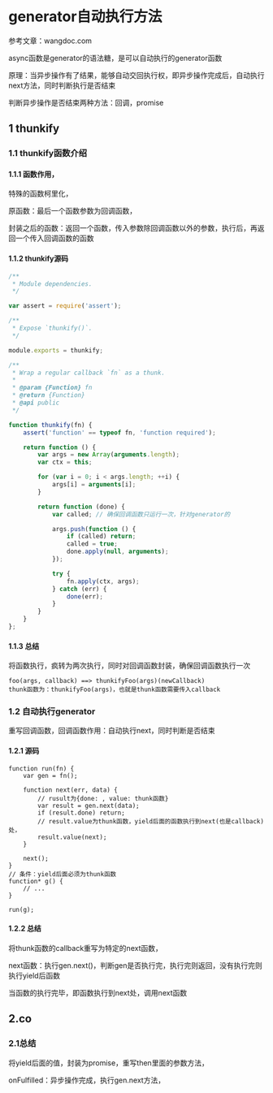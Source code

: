 # generator自动执行方法

参考文章：wangdoc.com

async函数是generator的语法糖，是可以自动执行的generator函数

原理：当异步操作有了结果，能够自动交回执行权，即异步操作完成后，自动执行next方法，同时判断执行是否结束

判断异步操作是否结束两种方法：回调，promise

## 1 thunkify

### 1.1 thunkify函数介绍

#### 1.1.1 函数作用，

特殊的函数柯里化，

原函数：最后一个函数参数为回调函数，

封装之后的函数：返回一个函数，传入参数除回调函数以外的参数，执行后，再返回一个传入回调函数的函数

#### 1.1.2 thunkify源码

```js
/**
 * Module dependencies.
 */

var assert = require('assert');

/**
 * Expose `thunkify()`.
 */

module.exports = thunkify;

/**
 * Wrap a regular callback `fn` as a thunk.
 *
 * @param {Function} fn
 * @return {Function}
 * @api public
 */

function thunkify(fn) {
    assert('function' == typeof fn, 'function required');

    return function () {
        var args = new Array(arguments.length);
        var ctx = this;

        for (var i = 0; i < args.length; ++i) {
            args[i] = arguments[i];
        }

        return function (done) {
            var called;	// 确保回调函数只运行一次，针对generator的

            args.push(function () {
                if (called) return;
                called = true;
                done.apply(null, arguments);
            });

            try {
                fn.apply(ctx, args);
            } catch (err) {
                done(err);
            }
        }
    }
};
```

#### 1.1.3 总结

将函数执行，疯转为两次执行，同时对回调函数封装，确保回调函数执行一次

```
foo(args, callback) ==> thunkifyFoo(args)(newCallback)
thunk函数为：thunkifyFoo(args)，也就是thunk函数需要传入callback
```

### 1.2 自动执行generator

重写回调函数，回调函数作用：自动执行next，同时判断是否结束

#### 1.2.1 源码

```
function run(fn) {
    var gen = fn();

    function next(err, data) {
    	// rusult为{done: , value: thunk函数}
        var result = gen.next(data);
        if (result.done) return;
        // result.value为thunk函数，yield后面的函数执行到next(也是callback)处，
        result.value(next);
    }

    next();
}
// 条件：yield后面必须为thunk函数
function* g() {
    // ...
}

run(g);
```

#### 1.2.2 总结

将thunk函数的callback重写为特定的next函数，

next函数：执行gen.next()，判断gen是否执行完，执行完则返回，没有执行完则执行yield后函数

当函数的执行完毕，即函数执行到next处，调用next函数

## 2.co

### 2.1总结

将yield后面的值，封装为promise，重写then里面的参数方法，

onFulfilled：异步操作完成，执行gen.next方法，